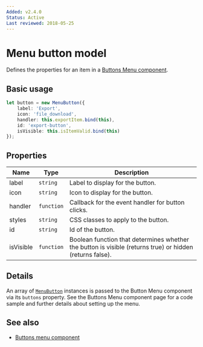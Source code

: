 ```yaml
---
Added: v2.4.0
Status: Active
Last reviewed: 2018-05-25
---
```


# Menu button model

Defines the properties for an item in a [Buttons Menu component](../core/buttons-menu.component.md).

## Basic usage

```ts
let button = new MenuButton({
    label: 'Export',
    icon: 'file_download',
    handler: this.exportItem.bind(this),
    id: 'export-button',
    isVisible: this.isItemValid.bind(this)
});
```

## Properties

| Name | Type | Description |
| ---- | ---- | ----------- |
| label | `string` | Label to display for the button. |
| icon | `string` | Icon to display for the button. |
| handler | `function` | Callback for the event handler for button clicks. |
| styles | `string` | CSS classes to apply to the button. |
| id | `string` | Id of the button. |
| isVisible | `function` | Boolean function that determines whether the button is visible (returns true) or hidden (returns false). |

## Details

An array of [`MenuButton`](../../lib/core/buttons-menu/menu-button.model.ts) instances is passed to the Button Menu component via its
`buttons` property. See the Buttons Menu component page for a code sample and
further details about setting up the menu.

## See also

-   [Buttons menu component](../core/buttons-menu.component.md)
